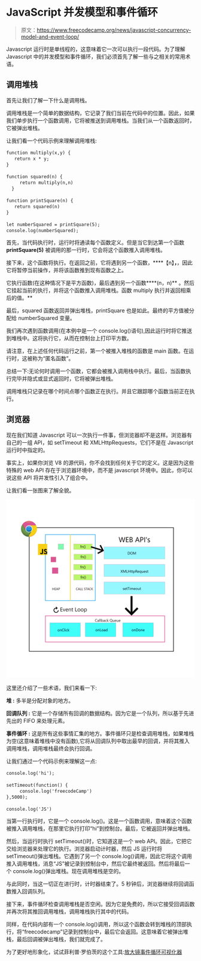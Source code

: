 # JavaScript 并发模型和事件循环

> 原文：<https://www.freecodecamp.org/news/javascript-concurrency-model-and-event-loop/>

Javascript 运行时是单线程的，这意味着它一次可以执行一段代码。为了理解 Javascript 中的并发模型和事件循环，我们必须首先了解一些与之相关的常用术语。

## 调用堆栈

首先让我们了解一下什么是调用栈。

调用堆栈是一个简单的数据结构，它记录了我们当前在代码中的位置。因此，如果我们单步执行一个函数调用，它将被推送到调用堆栈。当我们从一个函数返回时，它被弹出堆栈。

让我们看一个代码示例来理解调用堆栈:

```
function multiply(x,y) {
   return x * y;
}

function squared(n) {
     return multiply(n,n)
  }

function printSquare(n) {
   return squared(n)
}

let numberSquared = printSquare(5);
console.log(numberSquared);
```

首先，当代码执行时，运行时将通读每个函数定义。但是当它到达第一个函数 ****printSquare(5)**** 被调用的那一行时，它会将这个函数推入调用堆栈。

接下来，这个函数将执行。在返回之前，它将遇到另一个函数，****【n】**，**，因此它将暂停当前操作，并将该函数推到现有函数之上。

它执行函数(在这种情况下是平方函数)，最后遇到另一个函数****(n，n)** 。然后它挂起当前的执行，并将这个函数推入调用堆栈。函数 multiply 执行并返回相乘后的值。**

最后，squared 函数返回并弹出堆栈，printSquare 也是如此。最终的平方值被分配给 numberSquared 变量。

我们再次遇到函数调用(在本例中是一个 console.log()语句),因此运行时将它推送到堆栈中。这将执行它，从而在控制台上打印平方数。

请注意，在上述任何代码运行之前，第一个被推入堆栈的函数是 main 函数。在运行时，这被称为“匿名函数”。

总结一下:无论何时调用一个函数，它都会被推入调用栈中执行。最后，当函数执行完毕并隐式或显式返回时，它将被弹出堆栈。

调用堆栈只记录在哪个时间点哪个函数正在执行。并且它跟踪哪个函数当前正在执行。

## 浏览器

现在我们知道 Javascript 可以一次执行一件事，但浏览器却不是这样。浏览器有自己的一组 API，如 setTimeout 和 XMLHttpRequests，它们不是在 Javascript 运行时中指定的。

事实上，如果你浏览 V8 的源代码，你不会找到任何关于它的定义。这是因为这些特殊的 web API 存在于浏览器环境中，而不是 javascript 环境中。因此，你可以说这些 API 将并发性引入了组合中。

让我们看一张图来了解全貌。

![Concurrency and Event Loop Model](img/67de3a313a875a6440faf133655c1965.png)

这里还介绍了一些术语，我们来看一下:

****堆** :** 多半是分配对象的地方。

****回调队列** :** 它是一个存储所有回调的数据结构。因为它是一个队列，所以基于先进先出的 FIFO 来处理元素。

****事件循环** :** 这是所有这些事情汇集的地方。事件循环只是检查调用堆栈，如果堆栈为空(这意味着堆栈中没有函数),它将从回调队列中取出最早的回调，并将其推入调用堆栈，调用堆栈最终会执行回调。

让我们通过一个代码示例来理解这一点:

```
console.log('hi');

setTimeout(function() {
     console.log('freecodeCamp')
},5000);

console.log('JS')
```

当第一行执行时，它是一个 console.log()。这是一个函数调用，意味着这个函数被推入调用堆栈，在那里它执行打印“hi”到控制台。最后，它被返回并弹出堆栈。

然后，当运行时执行 setTimeout()时，它知道这是一个 web API。因此，它把它交给浏览器来处理它的执行。浏览器启动计时器，然后 JS 运行时将 setTimeout()弹出堆栈。它遇到了另一个 console.log()调用，因此它将这个调用推入调用堆栈，消息“JS”被记录到控制台中，然后它最终被返回。然后将最后一个 console.log()弹出堆栈。现在调用堆栈是空的。

与此同时，当这一切正在进行时，计时器结束了。5 秒钟后，浏览器继续将回调函数推入回调队列。

接下来，事件循环检查调用堆栈是否空闲。因为它是免费的，所以它接受回调函数并再次将其推回调用堆栈，调用堆栈执行其中的代码。

同样，在代码内部有一个 console.log()调用，所以这个函数会转到堆栈的顶部执行，将“freecodecamp”记录到控制台中，最后它会返回。这意味着它被弹出堆栈，最后回调被弹出堆栈，我们就完成了。

为了更好地形象化，试试菲利普·罗伯茨的这个工具:[放大镜事件循环可视化器](http://latentflip.com/loupe/?code=!!!PGJ1dHRvbj5DbGljayBtZSE8L2J1dHRvbj4%3D)